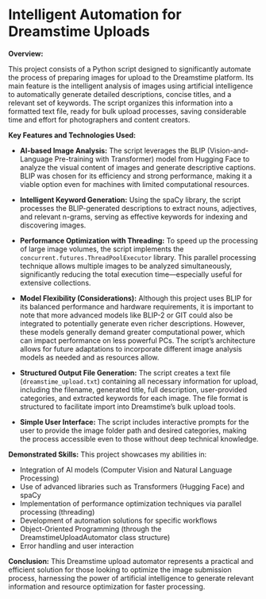 # Intelligent Automation for Dreamstime Uploads

**Overview:**

This project consists of a Python script designed to significantly automate the process of preparing images for upload to the Dreamstime platform. Its main feature is the intelligent analysis of images using artificial intelligence to automatically generate detailed descriptions, concise titles, and a relevant set of keywords. The script organizes this information into a formatted text file, ready for bulk upload processes, saving considerable time and effort for photographers and content creators.

**Key Features and Technologies Used:**

* **AI-based Image Analysis:**
  The script leverages the BLIP (Vision-and-Language Pre-training with Transformer) model from Hugging Face to analyze the visual content of images and generate descriptive captions. BLIP was chosen for its efficiency and strong performance, making it a viable option even for machines with limited computational resources.

* **Intelligent Keyword Generation:**
  Using the spaCy library, the script processes the BLIP-generated descriptions to extract nouns, adjectives, and relevant n-grams, serving as effective keywords for indexing and discovering images.

* **Performance Optimization with Threading:**
  To speed up the processing of large image volumes, the script implements the `concurrent.futures.ThreadPoolExecutor` library. This parallel processing technique allows multiple images to be analyzed simultaneously, significantly reducing the total execution time—especially useful for extensive collections.

* **Model Flexibility (Considerations):**
  Although this project uses BLIP for its balanced performance and hardware requirements, it is important to note that more advanced models like BLIP-2 or GIT could also be integrated to potentially generate even richer descriptions. However, these models generally demand greater computational power, which can impact performance on less powerful PCs. The script’s architecture allows for future adaptations to incorporate different image analysis models as needed and as resources allow.

* **Structured Output File Generation:**
  The script creates a text file (`dreamstime_upload.txt`) containing all necessary information for upload, including the filename, generated title, full description, user-provided categories, and extracted keywords for each image. The file format is structured to facilitate import into Dreamstime’s bulk upload tools.

* **Simple User Interface:**
  The script includes interactive prompts for the user to provide the image folder path and desired categories, making the process accessible even to those without deep technical knowledge.

**Demonstrated Skills:**
This project showcases my abilities in:

* Integration of AI models (Computer Vision and Natural Language Processing)
* Use of advanced libraries such as Transformers (Hugging Face) and spaCy
* Implementation of performance optimization techniques via parallel processing (threading)
* Development of automation solutions for specific workflows
* Object-Oriented Programming (through the DreamstimeUploadAutomator class structure)
* Error handling and user interaction

**Conclusion:**
This Dreamstime upload automator represents a practical and efficient solution for those looking to optimize the image submission process, harnessing the power of artificial intelligence to generate relevant information and resource optimization for faster processing.


